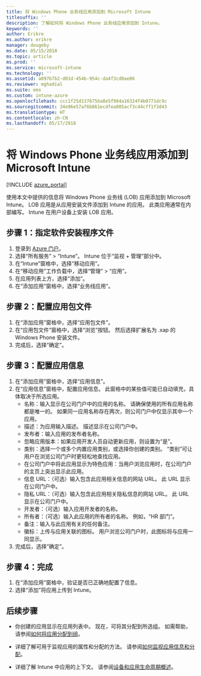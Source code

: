 ```yaml
---
title: 将 Windows Phone 业务线应用添加到 Microsoft Intune
titlesuffix: ''
description: 了解如何将 Windows Phone 业务线应用添加到 Intune。
keywords: ''
author: Erikre
ms.author: erikre
manager: dougeby
ms.date: 05/15/2018
ms.topic: article
ms.prod: ''
ms.service: microsoft-intune
ms.technology: ''
ms.assetid: a097b7b2-d01d-454b-954c-da4f3cd0ae86
ms.reviewer: mghadial
ms.suite: ems
ms.custom: intune-azure
ms.openlocfilehash: ccc1f25d137675ba8e5f984a16324f4b0771dc9c
ms.sourcegitcommit: 34e96e57af6b861ecdfea085acf3c44cff1f3d43
ms.translationtype: HT
ms.contentlocale: zh-CN
ms.lasthandoff: 05/17/2018
---
```

# <a name="add-a-windows-phone-line-of-business-app-to-microsoft-intune"></a>将 Windows Phone 业务线应用添加到 Microsoft Intune

[!INCLUDE [azure_portal](./includes/azure_portal.md)]

使用本文中提供的信息将 Windows Phone 业务线 (LOB) 应用添加到 Microsoft Intune。 LOB 应用是从应用安装文件添加到 Intune 的应用。 此类应用通常在内部编写。 Intune 在用户设备上安装 LOB 应用。 

## <a name="step-1-specify-the-software-setup-file"></a>步骤 1：指定软件安装程序文件

1. 登录到 [Azure 门户](https://portal.azure.com)。
2. 选择“所有服务” > “Intune”。 Intune 位于“监视 + 管理”部分中。
3. 在“Intune”窗格中，选择“移动应用”。
4. 在“移动应用”工作负载中，选择“管理” > “应用”。
5. 在应用列表上方，选择“添加”。
6. 在“添加应用”窗格中，选择“业务线应用”。

## <a name="step-2-configure-the-app-package-file"></a>步骤 2：配置应用包文件

1. 在“添加应用”窗格中，选择“应用包文件”。
2. 在“应用包文件”窗格中，选择“浏览”按钮。 然后选择扩展名为 .xap 的 Windows Phone 安装文件。
3. 完成后，选择“确定”。


## <a name="step-3-configure-app-information"></a>步骤 3：配置应用信息

1. 在“添加应用”窗格中，选择“应用信息”。
2. 在“应用信息”窗格中，配置应用信息。 此窗格中的某些值可能已自动填充，具体取决于所选应用。
    - 名称：输入显示在公司门户中的应用的名称。 请确保使用的所有应用名称都是唯一的。 如果同一应用名称存在两次，则公司门户中仅显示其中一个应用。
    - 描述：为应用输入描述。 描述显示在公司门户中。
    - 发布者：输入应用的发布者名称。
    - 忽略应用版本：如果应用开发人员自动更新应用，则设置为“是”。
    - 类别：选择一个或多个内置应用类别，或选择你创建的类别。 “类别”可让用户在浏览公司门户时更轻松地查找应用。
    - 在公司门户中将此应用显示为特色应用：当用户浏览应用时，在公司门户的主页上突出显示此应用。
    - 信息 URL：（可选）输入包含此应用相关信息的网站 URL。 此 URL 显示在公司门户中。
    - 隐私 URL：（可选）输入包含此应用相关隐私信息的网站 URL。 此 URL 显示在公司门户中。
    - 开发者：（可选）输入应用开发者的名称。
    - 所有者：（可选）输入此应用的所有者的名称。 例如，“HR 部门”。
    - 备注：输入与此应用有关的任何备注。
    - 徽标：上传与应用关联的图标。 用户浏览公司门户时，此图标将与应用一同显示。
3. 完成后，选择“确定”。

## <a name="step-4-finish-up"></a>步骤 4：完成

1. 在“添加应用”窗格中，验证是否已正确地配置了信息。
2. 选择“添加”将应用上传到 Intune。

## <a name="next-steps"></a>后续步骤

- 你创建的应用显示在应用列表中。 现在，可将其分配到所选组。 如需帮助，请参阅[如何将应用分配到组](apps-deploy.md)。

- 详细了解可用于监视应用的属性和分配的方法。 请参阅[如何监视应用信息和分配](apps-monitor.md)。

- 详细了解 Intune 中应用的上下文。 请参阅[设备和应用生命周期概述](introduction-device-app-lifecycles.md)。
